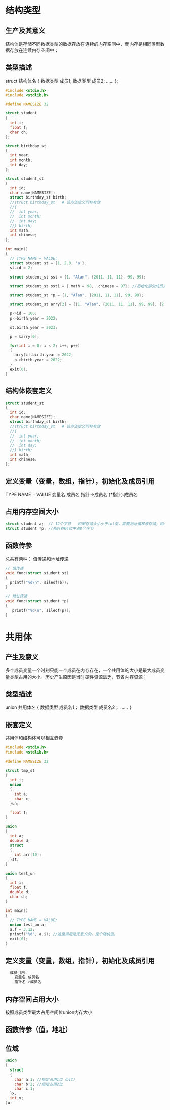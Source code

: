 # 结构类型
## 生产及其意义
结构体是存储不同数据类型的数据存放在连续的内存空间中，而内存是相同类型数据存放在连续内存空间中；
## 类型描述
  struct 结构体名
  {
    数据类型 成员1;
    数据类型 成员2;
    ...... 
  };

```c
#include <stdio.h>
#include <stdlib.h>

#define NAMESIZE 32

struct student
{
  int i;
  float f;
  char ch;
};

struct birthday_st
{
  int year;
  int month;
  int day;
};

struct student_st
{
  int id;
  char name[NAMESIZE];
  struct birthday_st birth;
  //struct birthday_st   # 该方法定义同样有效
  //{  
  //  int year;
  //  int month;
  //  int day;
  //} birth;
  int math;
  int chinese;
};

int main()
{
  // TYPE NAME = VALUE;
  struct student st = {1, 2.0, 'a'};
  st.id = 2;

  struct student_st sst = {1, "Alan", {2011, 11, 11}, 99, 99};

  struct student_st sst1 = {.math = 98, .chinese = 97}; //初始化部分成员变量内容

  struct student_st *p = {1, "Alan", {2011, 11, 11}, 99, 99};

  struct student_st arry[2] = {{1, "Alan", {2011, 11, 11}, 99, 99}, {2, "Jack", {2011, 11, 11}, 99, 99}};

  p->id = 100;
  p->birth.year = 2022;

  st.birth.year = 2023;

  p = &arry[0];

  for(int i = 0; i < 2; i++, p++)
  {
    arry[i].birth.year = 2022;
    p->birth.year = 2022;
  }
  exit(0);
}
```

## 结构体嵌套定义
```c
struct student_st
{
  int id;
  char name[NAMESIZE];
  struct birthday_st birth;
  //struct birthday_st   # 该方法定义同样有效
  //{  
  //  int year;
  //  int month;
  //  int day;
  //} birth;
  int math;
  int chinese;
};
```
## 定义变量（变量，数组，指针），初始化及成员引用
TYPE NAME = VALUE
变量名.成员名
指针->成员名
(*指针).成员名
## 占用内存空间大小
```c
struct student a;  // 12个字节   如果存储大小小于int型，需要地址偏移来存储，如char占用一个字节，但是在struct中算4个字节来做对齐；
struct student *p; //指针在64位中占8个字节
```
## 函数传参
总共有两种：
  值传递和地址传递

```c
// 值传递
void func(struct student st)
{
  printf("%d\n", sileof(b));
}

// 地址传递
void func(struct student *p)
{
   printf("%d\n", sileof(p));
}
```
# 共用体
## 产生及意义
多个成员变量一个时刻只能一个成员在内存存在，一个共用体的大小是最大成员变量类型占用的大小。历史产生原因是当时硬件资源匮乏，节省内存资源；
## 类型描述
  union 共用体名
  {
    数据类型 成员名1；
    数据类型 成员名2；
    ......
  }
## 嵌套定义
共用体和结构体可以相互嵌套
```c
#include <stdio.h>
#include <stdlib.h>

#define NAMESIZE 32

struct tmp_st
{
  int i;
  union
  {
    int a;
    char c;
  }un;

  float f;
}

union
{
  int a;
  double d;
  struct
  {
    int arr[10];
  }st;
}

union test_un
{
  int i;
  float f;
  double d;
  char ch;
}

int main()
{
  // TYPE NAME = VALUE;
  union test_un a;
  a.f = 3.12;
  printf("%d", a.i); //这里调用是无意义的，是个随机值。
  exit(0);
}

```
## 定义变量（变量，数组，指针），初始化及成员引用
```c
  成员引用: 
    变量名.成员名
    指针名->成员名
```
## 内存空间占用大小
按照成员类型最大占用空间位union内存大小
## 函数传参（值，地址）
## 位域
```c
union
{
  struct
  {
    char a:1; //指定占用1位（bit）
    char b:2; //指定占用2位
    char c:1;
  }x;
  int y;
}u;
```
